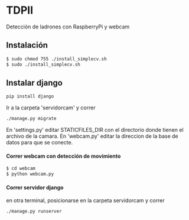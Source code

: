 # TDPII
Detección de ladrones con RaspberryPi y webcam

## Instalación

``` sh
$ sudo chmod 755 ./install_simplecv.sh
$ sudo ./install_simplecv.sh
``` 
## Instalar django

```sh
pip install django
``` 
Ir a la carpeta 'servidorcam' y correr

```sh
./manage.py migrate
``` 

En 'settings.py' editar STATICFILES_DIR con el directorio donde tienen el archivo de la camara.
En 'webcam.py' editar la direccion de la base de datos para que se conecte.
#### Correr webcam con detección de movimiento

``` sh
$ cd webcam
$ python webcam.py
``` 
#### Correr servidor django
en otra terminal, posicionarse en la carpeta servidorcam y correr
``` sh
./manage.py runserver
``` 
